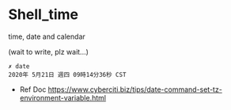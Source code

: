 # Shell_time
time, date and calendar

(wait to write, plz wait...)

    ✗ date
    2020年 5月21日 週四 09時14分36秒 CST

* Ref Doc
https://www.cyberciti.biz/tips/date-command-set-tz-environment-variable.html
